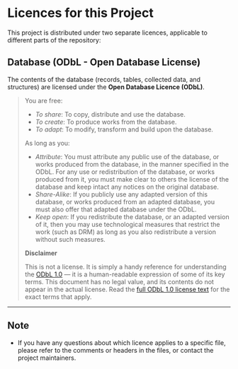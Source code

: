 # Licences for this Project

This project is distributed under two separate licences, applicable to different parts of the repository:

## Database (ODbL - Open Database License)

The contents of the database (records, tables, collected data, and structures) are licensed under the **Open Database Licence (ODbL)**.

> You are free:
> 
> - *To share*: To copy, distribute and use the database.
> - *To create*: To produce works from the database.
> - *To adapt*: To modify, transform and build upon the database.
> 
> As long as you:
> 
> - *Attribute*: You must attribute any public use of the database, or works produced from the database, in the manner specified in the ODbL. For any use or redistribution of the database, or works produced from it, you must make clear to others the license of the database and keep intact any notices on the original database.
> - *Share-Alike*: If you publicly use any adapted version of this database, or works produced from an adapted database, you must also offer that adapted database under the ODbL.
> - *Keep open*: If you redistribute the database, or an adapted version of it, then you may use technological measures that restrict the work (such as DRM) as long as you also redistribute a version without such measures.
> 
> **Disclaimer**
> 
> This is not a license. It is simply a handy reference for understanding the [ODbL 1.0](https://opendatacommons.org/licenses/odbl/1-0/) — it is a human-readable expression of some of its key terms. This document has no legal value, and its contents do not appear in the actual license. Read the [full ODbL 1.0 license text](https://opendatacommons.org/licenses/odbl/1-0/) for the exact terms that apply.

---

## Note

- If you have any questions about which licence applies to a specific file, please refer to the comments or headers in the files, or contact the project maintainers.
